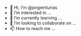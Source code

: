 - 👋 Hi, I’m @jorgeinturias
- 👀 I’m interested in ...
- 🌱 I’m currently learning ...
- 💞️ I’m looking to collaborate on ...
- 📫 How to reach me ...

<!---
jorgeinturias/jorgeinturias is a ✨ special ✨ repository because its `README.md` (this file) appears on your GitHub profile.
You can click the Preview link to take a look at your changes.
--->
